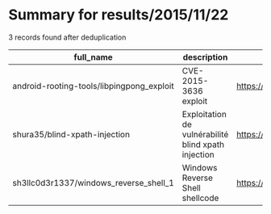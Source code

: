 
# Summary for results/2015/11/22
    
3 records found after deduplication

| full_name | description | html_url | matched_list | matched_count | pushed_at | size | stargazers_count | language | forks_count |
|-------------------------------------------|-----------------------------------------------------|--------------------------------------------------------------|----------------|-----------------|---------------------------|--------|--------------------|------------|---------------|
| android-rooting-tools/libpingpong_exploit | CVE-2015-3636 exploit | https://github.com/android-rooting-tools/libpingpong_exploit | ['exploit'] | 1 | 2015-11-22 06:20:42+00:00 | 4 | 41 | C | 31 |
| shura35/blind-xpath-injection | Exploitation de vulnérabilité blind xpath injection | https://github.com/shura35/blind-xpath-injection | ['exploit'] | 1 | 2015-11-22 00:46:01+00:00 | 0 | 0 | | 0 |
| sh3llc0d3r1337/windows_reverse_shell_1 | Windows Reverse Shell shellcode | https://github.com/sh3llc0d3r1337/windows_reverse_shell_1 | ['shellcode'] | 1 | 2015-11-22 14:50:14+00:00 | 3 | 49 | Assembly | 16 |
